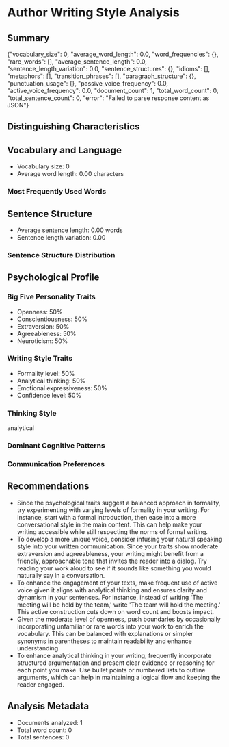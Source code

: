 # Author Writing Style Analysis

## Summary

{"vocabulary_size": 0, "average_word_length": 0.0, "word_frequencies": {}, "rare_words": [], "average_sentence_length": 0.0, "sentence_length_variation": 0.0, "sentence_structures": {}, "idioms": [], "metaphors": [], "transition_phrases": [], "paragraph_structure": {}, "punctuation_usage": {}, "passive_voice_frequency": 0.0, "active_voice_frequency": 0.0, "document_count": 1, "total_word_count": 0, "total_sentence_count": 0, "error": "Failed to parse response content as JSON"}

## Distinguishing Characteristics


## Vocabulary and Language

- Vocabulary size: 0
- Average word length: 0.00 characters

### Most Frequently Used Words


## Sentence Structure

- Average sentence length: 0.00 words
- Sentence length variation: 0.00

### Sentence Structure Distribution


## Psychological Profile

### Big Five Personality Traits

- Openness: 50%
- Conscientiousness: 50%
- Extraversion: 50%
- Agreeableness: 50%
- Neuroticism: 50%

### Writing Style Traits

- Formality level: 50%
- Analytical thinking: 50%
- Emotional expressiveness: 50%
- Confidence level: 50%

### Thinking Style

analytical

### Dominant Cognitive Patterns


### Communication Preferences


## Recommendations

- Since the psychological traits suggest a balanced approach in formality, try experimenting with varying levels of formality in your writing. For instance, start with a formal introduction, then ease into a more conversational style in the main content. This can help make your writing accessible while still respecting the norms of formal writing.
- To develop a more unique voice, consider infusing your natural speaking style into your written communication. Since your traits show moderate extraversion and agreeableness, your writing might benefit from a friendly, approachable tone that invites the reader into a dialog. Try reading your work aloud to see if it sounds like something you would naturally say in a conversation.
- To enhance the engagement of your texts, make frequent use of active voice given it aligns with analytical thinking and ensures clarity and dynamism in your sentences. For instance, instead of writing 'The meeting will be held by the team,' write 'The team will hold the meeting.' This active construction cuts down on word count and boosts impact.
- Given the moderate level of openness, push boundaries by occasionally incorporating unfamiliar or rare words into your work to enrich the vocabulary. This can be balanced with explanations or simpler synonyms in parentheses to maintain readability and enhance understanding.
- To enhance analytical thinking in your writing, frequently incorporate structured argumentation and present clear evidence or reasoning for each point you make. Use bullet points or numbered lists to outline arguments, which can help in maintaining a logical flow and keeping the reader engaged.

## Analysis Metadata

- Documents analyzed: 1
- Total word count: 0
- Total sentences: 0
